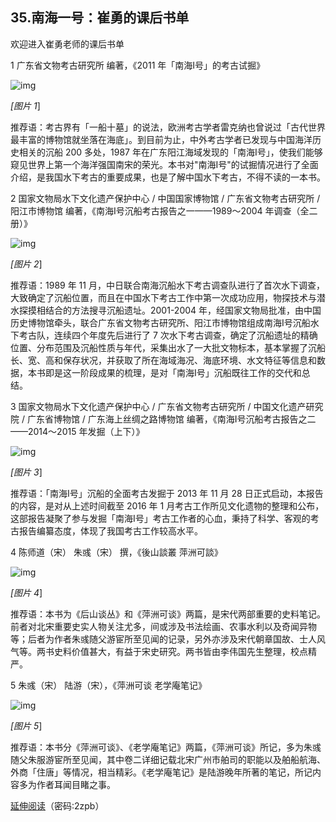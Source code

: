 ## 35.南海一号：崔勇的课后书单
欢迎进入崔勇老师的课后书单


1 广东省文物考古研究所 编著，《2011 年「南海Ⅰ号」的考古试掘》


![img](https://pic3.zhimg.com/v2-7917eef98757a9c91d9cc9a794a1b592.webp)

*[图片 1*] 


推荐语：考古界有「一船十墓」的说法，欧洲考古学者雷克纳也曾说过「古代世界最丰富的博物馆就坐落在海底」。到目前为止，中外考古学者已发现与中国海洋历史相关的沉船 200 多处，1987 年在广东阳江海域发现的「南海Ⅰ号」，使我们能够窥见世界上第一个海洋强国南宋的荣光。本书对"南海Ⅰ号"的试掘情况进行了全面介绍，是我国水下考古的重要成果，也是了解中国水下考古，不得不读的一本书。


2 国家文物局水下文化遗产保护中心 / 中国国家博物馆 / 广东省文物考古研究所 / 阳江市博物馆 编著，《南海Ⅰ号沉船考古报告之一——1989～2004 年调查（全二册）》


![img](https://pic4.zhimg.com/v2-e7bc93cc3a8dfa19c61a732ec1d0c6c0.webp)

*[图片 2*] 


推荐语：1989 年 11 月，中日联合南海沉船水下考古调查队进行了首次水下调查，大致确定了沉船位置，而且在中国水下考古工作中第一次成功应用，物探技术与潜水探摸相结合的方法搜寻沉船遗址。2001-2004 年，经国家文物局批准，由中国历史博物馆牵头，联合广东省文物考古研究所、阳江市博物馆组成南海Ⅰ号沉船水下考古队，连续四个年度先后进行了 7 次水下考古调查，确定了沉船遗址的精确位置、分布范围及沉船性质与年代，采集出水了一大批文物标本，基本掌握了沉船长、宽、高和保存状况，并获取了所在海域海况、海底环境、水文特征等信息和数据，本书即是这一阶段成果的梳理，是对「南海Ⅰ号」沉船既往工作的交代和总结。


3 国家文物局水下文化遗产保护中心 / 广东省文物考古研究所 / 中国文化遗产研究院 / 广东省博物馆 / 广东海上丝绸之路博物馆 编著，《南海Ⅰ号沉船考古报告之二——2014～2015 年发掘（上下）》


![img](https://pic4.zhimg.com/v2-913d404728b32d9a06d5e3b5f9003ca3.webp)

*[图片 3*] 


推荐语：「南海Ⅰ号」沉船的全面考古发掘于 2013 年 11 月 28 日正式启动，本报告的内容，是对从上述时间截至 2016 年 1 月考古工作所见文化遗物的整理和公布，这部报告凝聚了参与发掘「南海Ⅰ号」考古工作者的心血，秉持了科学、客观的考古报告编纂态度，体现了我国考古工作较高水平。


4 陈师道（宋） 朱彧（宋） 撰，《後山談叢 萍洲可談》


![img](https://pic3.zhimg.com/v2-fe9cdbf9f2b06bc71e8f6b0fb60f2117.webp)

*[图片 4*] 


推荐语：本书为《后山谈丛》和《萍洲可谈》两篇，是宋代两部重要的史料笔记。前者对北宋重要史实人物关注尤多，间或涉及书法绘画、农事水利以及奇闻异物等；后者为作者朱彧随父游宦所至见闻的记录，另外亦涉及宋代朝章国故、士人风气等。两书史料价值甚大，有益于宋史研究。两书皆由李伟国先生整理，校点精严。


5 朱彧（宋） 陆游（宋），《萍洲可谈 老学庵笔记》


![img](https://pic1.zhimg.com/v2-6151a9366175e43ae8f1f030c2988a95.webp)

*[图片 5*] 


推荐语：本书分《萍洲可谈》、《老学庵笔记》两篇，《萍洲可谈》所记，多为朱彧随父朱服游宦所至见闻，其中卷二详细记载北宋广州市舶司的职能以及舶船航海、外商「住唐」等情况，相当精彩。《老学庵笔记》是陆游晚年所著的笔记，所记内容多为作者耳闻目睹之事。


[延伸阅读](https://pan.baidu.com/s/1dpc7fWBkMxnnjFvqZj4GLw)（密码:2zpb）

